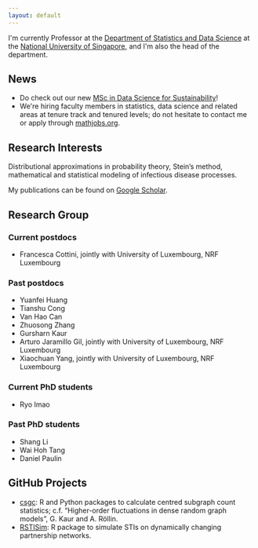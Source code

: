 ```yaml
---
layout: default
---
```


I'm currently Professor at the [Department of Statistics and Data Science](https://www.stat.nus.edu.sg) at the [National University of Singapore](https://www.nus.edu.sg), and I'm also the head of the department. 

## News

* Do check out our new [MSc in Data Science for Sustainability](https://www.stat.nus.edu.sg/prospective-students/graduate-programme/msc-in-data-science-for-sustainability/)!
* We're hiring faculty members in statistics, data science and related areas at tenure track and tenured levels; do not hesitate to contact me or apply through [mathjobs.org](https://www.mathjobs.org/jobs/jobs/22533).

## Research Interests
Distributional approximations in probability theory, Stein’s method, mathematical and statistical modeling of infectious disease processes.

My publications can be found on [Google Scholar](https://scholar.google.com.sg/citations?user=0GNeK6IAAAAJ).

## Research Group

### Current postdocs
* Francesca Cottini, jointly with University of Luxembourg, NRF Luxembourg

### Past postdocs

* Yuanfei Huang
* Tianshu Cong
* Van Hao Can
* Zhuosong Zhang
* Gursharn Kaur
* Arturo Jaramillo Gil, jointly with University of Luxembourg, NRF Luxembourg
* Xiaochuan Yang, jointly with University of Luxembourg, NRF Luxembourg

### Current PhD students

* Ryo Imao

### Past PhD students

* Shang Li
* Wai Hoh Tang
* Daniel Paulin

## GitHub Projects

* [csgc](https://github.com/lishang-stats/csgc): R and Python packages to calculate centred subgraph count statistics; c.f.
“Higher-order fluctuations in dense random graph models”, G. Kaur and A. Röllin.
* [RSTISim](https://github.com/aroellin/rstisim): R package to simulate STIs on dynamically changing partnership networks.
